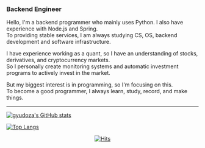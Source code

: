 ### Backend Engineer 
Hello, I'm a backend programmer who mainly uses Python. I also have experience with Node.js and Spring.  
To providing stable services, I am always studying CS, OS, backend development and software infrastructure.

I have experience working as a quant, so I have an understanding of stocks, derivatives, and cryptocurrency markets.  
So I personally create monitoring systems and automatic investment programs to actively invest in the market.

But my biggest interest is in programming, so I'm focusing on this.  
To become a good programmer, I always learn, study, record, and make things.

---------

[![gyudoza's GitHub stats](https://github-readme-stats.vercel.app/api?count_private=true&username=jujumilk3&theme=github_dark)](https://github.com/anuraghazra/github-readme-stats)

[![Top Langs](https://github-readme-stats.vercel.app/api/top-langs/?username=jujumilk3&layout=compact&theme=github_dark&exclude_repo=korean-movie-lipsum,lottoisruthless)](https://github.com/anuraghazra/github-readme-stats)

<div align=center>
	
[![Hits](https://hits.seeyoufarm.com/api/count/incr/badge.svg?url=https%3A%2F%2Fgithub.com%2Fjujumilk3&count_bg=%233AA5BC&title_bg=%23555555&icon=&icon_color=%23E7E7E7&title=hits&edge_flat=false)](https://hits.seeyoufarm.com)
	
</div>
